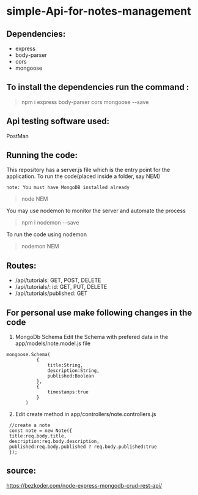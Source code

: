 # simple-Api-for-notes-management

Dependencies:
----
  * express
  * body-parser
  * cors
  * mongoose


To install the dependencies run the command :
----
>npm i express body-parser cors mongoose --save

Api testing software used:
-----
PostMan  


Running the code:
----
This repository has a server.js file which is the entry point for the application.
To run the code(placed inside a folder, say NEM)  

    note: You must have MongoDB installed already

>node <foldername>NEM

You may use nodemon to monitor the server and automate the process 

>npm i nodemon --save

To run the code using nodemon  

>nodemon <foldername>NEM

Routes:
----
* /api/tutorials: GET, POST, DELETE
* /api/tutorials/: id: GET, PUT, DELETE
* /api/tutorials/published: GET

For personal use make following changes in the code
----
 1. MongoDb Schema
 Edit the Schema with prefered data in the app/models/note.model.js file
 ~~~
 mongoose.Schema(
			{
				title:String,
				description:String,
				published:Boolean
			},
			{
				timestamps:true
			}
		)
~~~
2. Edit create method in app/controllers/note.controllers.js
~~~
 //create a note
 const note = new Note({
 title:req.body.title,
 description:req.body.description,
 published:req.body.published ? req.body.published:true
 });
~~~

source:
----
https://bezkoder.com/node-express-mongodb-crud-rest-api/



